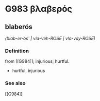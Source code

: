 # G983 βλαβερός

## blaberós

_(blab-er-os' | vla-veh-ROSE | vla-vay-ROSE)_

### Definition

from [[G984]]; injurious; hurtful.

- hurtful, injurious

### See also

[[G984]]

